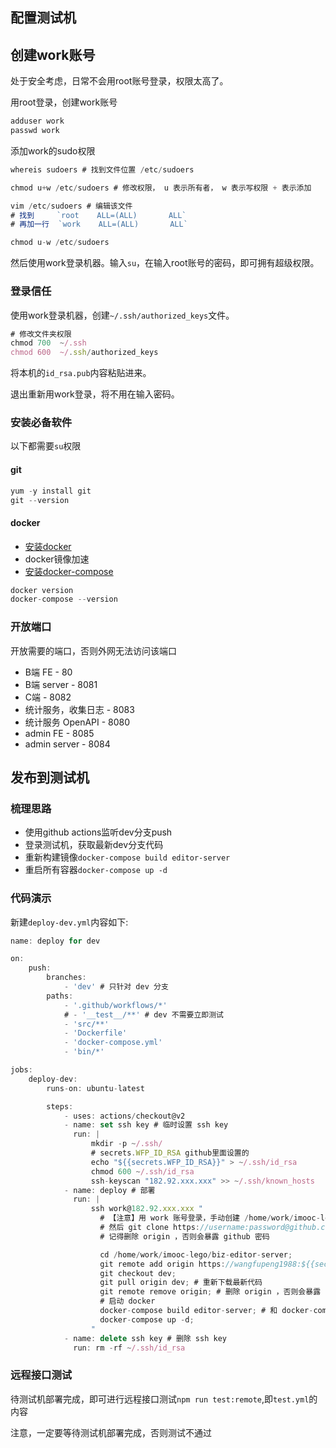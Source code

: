 ## 配置测试机

## 创建work账号

处于安全考虑，日常不会用root账号登录，权限太高了。

用root登录，创建work账号

```js
adduser work
passwd work
```

添加work的sudo权限

```js
whereis sudoers # 找到文件位置 /etc/sudoers

chmod u+w /etc/sudoers # 修改权限， u 表示所有者， w 表示写权限 + 表示添加

vim /etc/sudoers # 编辑该文件
# 找到     `root    ALL=(ALL)       ALL`
# 再加一行  `work    ALL=(ALL)       ALL`

chmod u-w /etc/sudoers

```

然后使用work登录机器。输入`su`，在输入root账号的密码，即可拥有超级权限。

### 登录信任

使用work登录机器，创建`~/.ssh/authorized_keys`文件。

```js
# 修改文件夹权限
chmod 700  ~/.ssh
chmod 600  ~/.ssh/authorized_keys

```

将本机的`id_rsa.pub`内容粘贴进来。

退出重新用work登录，将不用在输入密码。

### 安装必备软件

以下都需要`su`权限

#### git

```js
yum -y install git
git --version

```

#### docker

- [安装docker](https://docs.docker.com/engine/install/centos/)
- docker镜像加速
- [安装docker-compose](https://docs.docker.com/compose/install/)

```js
docker version
docker-compose --version
```

### 开放端口

开放需要的端口，否则外网无法访问该端口

- B端 FE - 80
- B端 server - 8081
- C端 - 8082
- 统计服务，收集日志 - 8083
- 统计服务 OpenAPI - 8080
- admin FE - 8085
- admin server - 8084

## 发布到测试机

### 梳理思路

- 使用github actions监听dev分支push
- 登录测试机，获取最新dev分支代码
- 重新构建镜像`docker-compose build editor-server`
- 重启所有容器`docker-compose up -d`

### 代码演示

新建`deploy-dev.yml`内容如下:

```js
name: deploy for dev

on:
    push:
        branches:
            - 'dev' # 只针对 dev 分支
        paths:
            - '.github/workflows/*'
            # - '__test__/**' # dev 不需要立即测试
            - 'src/**'
            - 'Dockerfile'
            - 'docker-compose.yml'
            - 'bin/*'

jobs:
    deploy-dev:
        runs-on: ubuntu-latest

        steps:
            - uses: actions/checkout@v2
            - name: set ssh key # 临时设置 ssh key
              run: |
                  mkdir -p ~/.ssh/
                  # secrets.WFP_ID_RSA github里面设置的
                  echo "${{secrets.WFP_ID_RSA}}" > ~/.ssh/id_rsa
                  chmod 600 ~/.ssh/id_rsa
                  ssh-keyscan "182.92.xxx.xxx" >> ~/.ssh/known_hosts
            - name: deploy # 部署
              run: |
                  ssh work@182.92.xxx.xxx "
                    # 【注意】用 work 账号登录，手动创建 /home/work/imooc-lego 目录
                    # 然后 git clone https://username:password@github.com/imooc-lego/biz-editor-server.git -b dev （私有仓库，使用 github 用户名和密码）
                    # 记得删除 origin ，否则会暴露 github 密码

                    cd /home/work/imooc-lego/biz-editor-server;
                    git remote add origin https://wangfupeng1988:${{secrets.WFP_PASSWORD}}@github.com/imooc-lego/biz-editor-server.git;
                    git checkout dev;
                    git pull origin dev; # 重新下载最新代码
                    git remote remove origin; # 删除 origin ，否则会暴露 github 密码
                    # 启动 docker
                    docker-compose build editor-server; # 和 docker-compose.yml service 名字一致
                    docker-compose up -d;
                  "
            - name: delete ssh key # 删除 ssh key
              run: rm -rf ~/.ssh/id_rsa

```

### 远程接口测试

待测试机部署完成，即可进行远程接口测试`npm run test:remote`,即`test.yml`的内容

注意，一定要等待测试机部署完成，否则测试不通过

